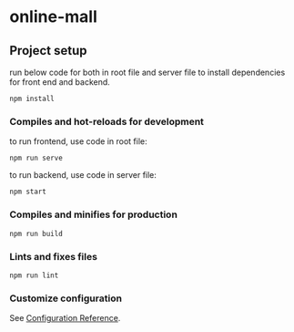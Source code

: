 # online-mall

## Project setup
run below code for both in root file and server file to install dependencies for front end and backend.
```
npm install
```

### Compiles and hot-reloads for development
to run frontend, use code in root file: 
```
npm run serve
```

to run backend, use code in server file: 
```
npm start
```

### Compiles and minifies for production
```
npm run build
```

### Lints and fixes files
```
npm run lint
```

### Customize configuration
See [Configuration Reference](https://cli.vuejs.org/config/).
